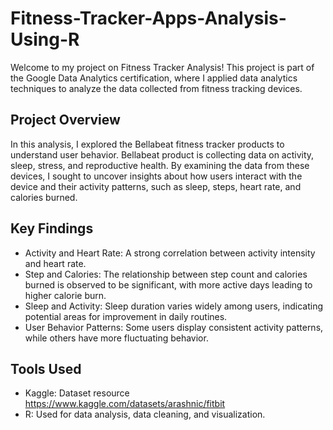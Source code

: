 # Fitness-Tracker-Apps-Analysis-Using-R

Welcome to my project on Fitness Tracker Analysis! This project is part of the Google Data Analytics certification, where I applied data analytics techniques to analyze the data collected from fitness tracking devices.

## Project Overview 
In this analysis, I explored the Bellabeat fitness tracker products to understand user behavior. Bellabeat product is collecting data on  activity, sleep, stress, and reproductive health.  By examining the data from these devices, I sought to uncover insights about how users interact with the device and their activity patterns, such as sleep, steps, heart rate, and calories burned.

## Key Findings
- Activity and Heart Rate: A strong correlation between activity intensity and heart rate.
- Step and Calories: The relationship between step count and calories burned is observed to be significant, with more active days leading to higher calorie burn.
- Sleep and Activity: Sleep duration varies widely among users, indicating potential areas for improvement in daily routines.
- User Behavior Patterns: Some users display consistent activity patterns, while others have more fluctuating behavior.

## Tools Used
- Kaggle: Dataset resource https://www.kaggle.com/datasets/arashnic/fitbit 
- R: Used for data analysis, data cleaning, and visualization.
